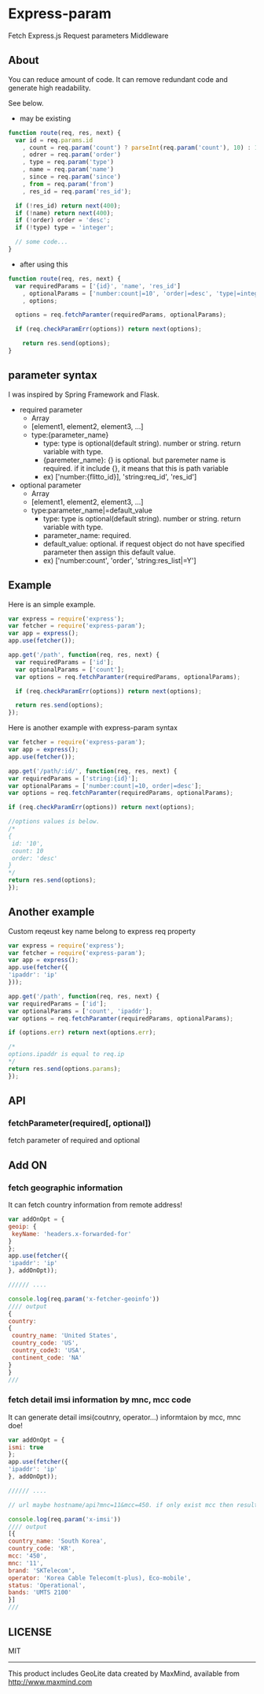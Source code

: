 # Express-param

  Fetch Express.js Request parameters Middleware

## About
You can reduce amount of code. It can remove redundant code and generate high readability.

See below.

- may be existing
```js
function route(req, res, next) {
  var id = req.params.id
    , count = req.param('count') ? parseInt(req.param('count'), 10) : 10
    , odrer = req.param('order')
    , type = req.param('type')
    , name = req.param('name')
    , since = req.param('since')
    , from = req.param('from')
    , res_id = req.param('res_id');

  if (!res_id) return next(400);
  if (!name) return next(400);
  if (!order) order = 'desc';
  if (!type) type = 'integer';

  // some code...
}
```
- after using this
```js
function route(req, res, next) {
  var requiredParams = ['{id}', 'name', 'res_id']
    , optionalParams = ['number:count|=10', 'order|=desc', 'type|=integer', 'since', 'from']
    , options;

  options = req.fetchParamter(requiredParams, optionalParams);

  if (req.checkParamErr(options)) return next(options);

	return res.send(options);
}
```

## parameter syntax
I was inspired by Spring Framework and Flask.
- required parameter
	- Array
    - [element1, element2, element3, ...]
    - type:{parameter_name}
    	- type: type is optional(default string). number or string. return variable with type.
        - {paremeter_name}: {} is optional. but paremeter name is required. if it include {}, it means that this is path variable
        - ex) ['number:{flitto_id}], 'string:req_id', 'res_id']
- optional parameter
	- Array
    - [element1, element2, element3, ...]
    - type:parameter_name|=default_value
    	- type: type is optional(default string). number or string. return variable with type.
        - parameter_name: required.
        - default_value: optional. if request object do not have specified parameter then assign this default value.
        - ex) ['number:count', 'order', 'string:res_list|=Y']


## Example
   Here is an simple example.
```js
var express = require('express');
var fetcher = require('express-param');
var app = express();
app.use(fetcher());

app.get('/path', function(req, res, next) {
  var requiredParams = ['id'];
  var optionalParams = ['count'];
  var options = req.fetchParamter(requiredParams, optionalParams);

  if (req.checkParamErr(options)) return next(options);

  return res.send(options);
});
```

   Here is another example with express-param syntax
   ```js
var fetcher = require('express-param');
var app = express();
app.use(fetcher());

app.get('/path/:id/', function(req, res, next) {
  var requiredParams = ['string:{id}'];
  var optionalParams = ['number:count|=10, order|=desc'];
  var options = req.fetchParamter(requiredParams, optionalParams);

  if (req.checkParamErr(options)) return next(options);

  //options values is below.
  /*
  {
    id: '10',
    count: 10
    order: 'desc'
  }
  */
  return res.send(options);
});
```
## Another example
   Custom reqeust key name belong to express req property
   ```js
var express = require('express');
var fetcher = require('express-param');
var app = express();
app.use(fetcher({
  'ipaddr': 'ip'
}));

app.get('/path', function(req, res, next) {
  var requiredParams = ['id'];
  var optionalParams = ['count', 'ipaddr'];
  var options = req.fetchParamter(requiredParams, optionalParams);

  if (options.err) return next(options.err);

  /*
  options.ipaddr is equal to req.ip
  */
  return res.send(options.params);
});
   ```

## API
### fetchParameter(required[, optional])
fetch parameter of required and optional

## Add ON
### fetch geographic information
   It can fetch country information from remote address!
   ```js
var addOnOpt = {
  geoip: {
    keyName: 'headers.x-forwarded-for'
  }
};
app.use(fetcher({
  'ipaddr': 'ip'
}, addOnOpt));

////// ....

console.log(req.param('x-fetcher-geoinfo'))
//// output
{
  country:
  {
    country_name: 'United States',
    country_code: 'US',
    country_code3: 'USA',
    continent_code: 'NA'
  } 
}  
///
   ```
### fetch detail imsi information by mnc, mcc code
   It can generate detail imsi(coutnry, operator...) informtaion by mcc, mnc doe!
   
    
   ```js
var addOnOpt = {
  ismi: true
};
app.use(fetcher({
  'ipaddr': 'ip'
}, addOnOpt));

////// ....

// url maybe hostname/api?mnc=11&mcc=450. if only exist mcc then results array length may be greater than 1.

console.log(req.param('x-imsi'))
//// output
[{
  country_name: 'South Korea',
  country_code: 'KR',
  mcc: '450',
  mnc: '11',
  brand: 'SKTelecom',
  operator: 'Korea Cable Telecom(t-plus), Eco-mobile',
  status: 'Operational',
  bands: 'UMTS 2100'
}]
///
   ```    

## LICENSE
MIT

---

This product includes GeoLite data created by MaxMind, available from 
http://www.maxmind.com
